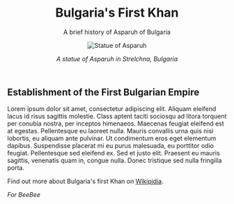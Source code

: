<html>
 <main>
  <header>
   <h1>Bulgaria's First Khan</h1>
   <p id="title">A brief history of Asparuh of Bulgaria</p>
   <img src="https://upload.wikimedia.org/wikipedia/commons/a/a2/KanasJubigiAsparukh2.JPG" alt="Statue of Asparuh">
   <p id="image-caption"><em> A statue of Asparuh in Strelchna, Bulgaria</em></p>
  </header>
  <article>
   <h2>Establishment of the First Bulgarian Empire</h2>
   <p>Lorem ipsum dolor sit amet, consectetur adipiscing elit. Aliquam eleifend lacus id risus sagittis molestie. Class aptent taciti sociosqu ad litora torquent per conubia nostra, per inceptos himenaeos. Maecenas feugiat eleifend est at egestas. Pellentesque eu laoreet nulla. Mauris convallis urna quis nisi lobortis, eu aliquam ante pulvinar. Ut condimentum eros eget elementum dapibus. Suspendisse placerat mi eu purus malesuada, eu porttitor odio feugiat. Pellentesque sed eleifend ex. Sed et justo elit. Praesent eu mauris sagittis, venenatis quam in, congue nulla. Donec tristique sed nulla fringilla porta.</p>
  </article> 
  <footer><p>Find out more about Bulgaria's first Khan on <a href="https://en.wikipedia.org/wiki/Asparuh_of_Bulgaria" target="_blank">Wikipidia</a>.<p><em>For BeeBee</em></p>       </footer>
 </main>
</html>

